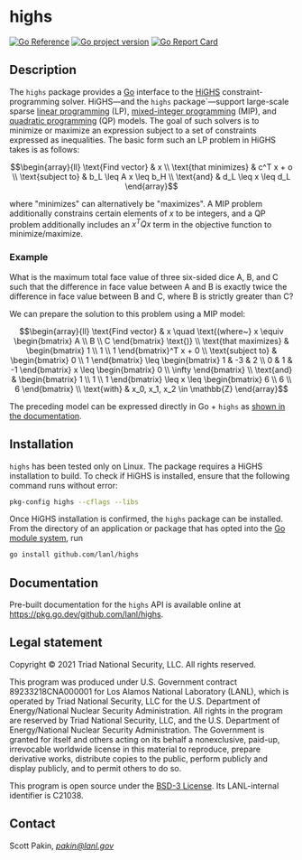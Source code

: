 highs
=====

[![Go Reference](https://pkg.go.dev/badge/github.com/lanl/highs.svg)](https://pkg.go.dev/github.com/lanl/highs) [![Go project version](https://badge.fury.io/go/github.com%2Flanl%2Fhighs.svg)](https://badge.fury.io/go/github.com%2Flanl%2Fhighs) [![Go Report Card](https://goreportcard.com/badge/github.com/lanl/highs)](https://goreportcard.com/report/github.com/lanl/highs)

Description
-----------

The `highs` package provides a [Go](https://go.dev/) interface to the [HiGHS](https://highs.dev/) constraint-programming solver.  HiGHS—and the `highs` package`—support large-scale sparse [linear programming](https://en.wikipedia.org/wiki/Linear_programming) (LP), [mixed-integer programming](https://en.wikipedia.org/wiki/Linear_programming#Integer_unknowns) (MIP), and [quadratic programming](https://en.wikipedia.org/wiki/Quadratic_programming) (QP) models.  The goal of such solvers is to minimize or maximize an expression subject to a set of constraints expressed as inequalities.  The basic form such an LP problem in HiGHS takes is as follows:

```math
\begin{array}{ll}
  \text{Find vector}    & x \\
  \text{that minimizes} & c^T x + o \\
  \text{subject to}     & b_L \leq A x \leq b_H \\
  \text{and}            & d_L \leq x \leq d_L
\end{array}
```
where "minimizes" can alternatively be "maximizes".  A MIP problem additionally constrains certain elements of $x$ to be integers, and a QP problem additionally includes an $x^T Q x$ term in the objective function to minimize/maximize.

### Example

What is the maximum total face value of three six-sided dice A, B, and C such that the difference in face value between A and B is exactly twice the difference in face value between B and C, where B is strictly greater than C?

We can prepare the solution to this problem using a MIP model:

```math
\begin{array}{ll}
  \text{Find vector}    & x
                          \quad \text{(where~} x \equiv \begin{bmatrix} A \\ B \\ C \end{bmatrix} \text{)} \\
  \text{that maximizes} & \begin{bmatrix} 1 \\ 1 \\ 1 \end{bmatrix}^T x + 0 \\
  \text{subject to}     & \begin{bmatrix} 0 \\ 1 \end{bmatrix}
                          \leq \begin{bmatrix} 1 & -3 & 2 \\ 0 & 1 & -1 \end{bmatrix} x
                          \leq \begin{bmatrix} 0 \\ \infty \end{bmatrix} \\
  \text{and}            & \begin{bmatrix} 1 \\ 1 \\ 1 \end{bmatrix}
                          \leq x
                          \leq \begin{bmatrix} 6 \\ 6 \\ 6 \end{bmatrix} \\
  \text{with}           & x_0, x_1, x_2 \in \mathbb{Z}
\end{array}
```

The preceding model can be expressed directly in Go + `highs` as [shown in the documentation](https://pkg.go.dev/github.com/lanl/highs#example_Model_Solve).


Installation
------------

`highs` has been tested only on Linux.  The package requires a HiGHS installation to build.  To check if HiGHS is installed, ensure that the following command runs without error:
```bash
pkg-config highs --cflags --libs
```

Once HiGHS installation is confirmed, the `highs` package can be installed.  From the directory of an application or package that has opted into the [Go module system](https://blog.golang.org/using-go-modules), run
```bash
go install github.com/lanl/highs
```

Documentation
-------------

Pre-built documentation for the `highs` API is available online at https://pkg.go.dev/github.com/lanl/highs.

Legal statement
---------------

Copyright © 2021 Triad National Security, LLC.
All rights reserved.

This program was produced under U.S. Government contract 89233218CNA000001 for Los Alamos National Laboratory (LANL), which is operated by Triad National Security, LLC for the U.S.  Department of Energy/National Nuclear Security Administration. All rights in the program are reserved by Triad National Security, LLC, and the U.S. Department of Energy/National Nuclear Security Administration. The Government is granted for itself and others acting on its behalf a nonexclusive, paid-up, irrevocable worldwide license in this material to reproduce, prepare derivative works, distribute copies to the public, perform publicly and display publicly, and to permit others to do so.

This program is open source under the [BSD-3 License](LICENSE.md).  Its LANL-internal identifier is C21038.

Contact
-------

Scott Pakin, *pakin@lanl.gov*
